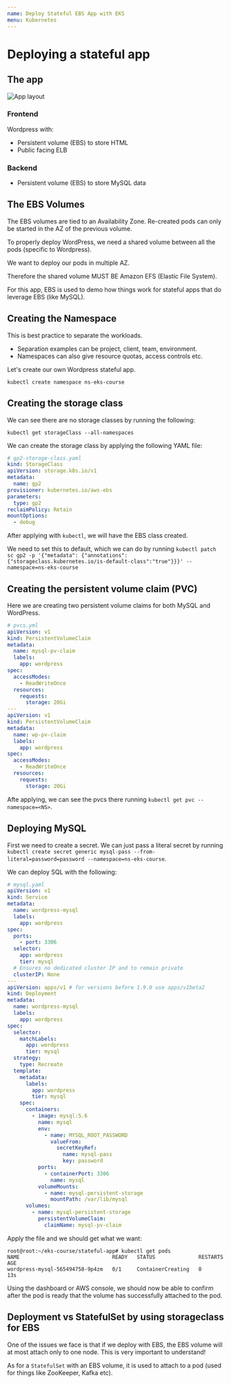 ```yaml
---
name: Deploy Stateful EBS App with EKS
menu: Kubernetes
---
```


# Deploying a stateful app

## The app

![App layout](https://res.cloudinary.com/gitgoodclub/image/upload/v1548289711/eks-course/Screen_Shot_2019-01-24_at_11.28.22_am.png)

### Frontend

Wordpress with:

- Persistent volume (EBS) to store HTML
- Public facing ELB

### Backend

- Persistent volume (EBS) to store MySQL data

## The EBS Volumes

The EBS volumes are tied to an Availability Zone. Re-created pods can only be started in the AZ of the previous volume.

To properly deploy WordPress, we need a shared volume between all the pods (specific to Wordpress).

We want to deploy our pods in multiple AZ.

Therefore the shared volume MUST BE Amazon EFS (Elastic File System).

For this app, EBS is used to demo how things work for stateful apps that do leverage EBS (like MySQL).

## Creating the Namespace

This is best practice to separate the workloads.

- Separation examples can be project, client, team, environment.
- Namespaces can also give resource quotas, access controls etc.

Let's create our own Wordpress stateful app.

```shell
kubectl create namespace ns-eks-course
```

## Creating the storage class

We can see there are no storage classes by running the following:

```shell
kubectl get storageClass --all-namespaces
```

We can create the storage class by applying the following YAML file:

```yml
# gp2-storage-class.yaml
kind: StorageClass
apiVersion: storage.k8s.io/v1
metadata:
  name: gp2
provisioner: kubernetes.io/aws-ebs
parameters:
  type: gp2
reclaimPolicy: Retain
mountOptions:
  - debug
```

After applying with `kubectl`, we will have the EBS class created.

We need to set this to default, which we can do by running `kubectl patch sc gp2 -p '{"metadata": {"annotations":{"storageclass.kubernetes.io/is-default-class":"true"}}}' --namespace=ns-eks-course`

## Creating the persistent volume claim (PVC)

Here we are creating two persistent volume claims for both MySQL and WordPress.

```yaml
# pvcs.yml
apiVersion: v1
kind: PersistentVolumeClaim
metadata:
  name: mysql-pv-claim
  labels:
    app: wordpress
spec:
  accessModes:
    - ReadWriteOnce
  resources:
    requests:
      storage: 20Gi
---
apiVersion: v1
kind: PersistentVolumeClaim
metadata:
  name: wp-pv-claim
  labels:
    app: wordpress
spec:
  accessModes:
    - ReadWriteOnce
  resources:
    requests:
      storage: 20Gi
```

Afte applying, we can see the pvcs there running `kubectl get pvc --namespace=<NS>`.

## Deploying MySQL

First we need to create a secret. We can just pass a literal secret by running `kubectl create secret generic mysql-pass --from-literal=password=password --namespace=ns-eks-course`.

We can deploy SQL with the following:

```yml
# mysql.yaml
apiVersion: v1
kind: Service
metadata:
  name: wordpress-mysql
  labels:
    app: wordpress
spec:
  ports:
    - port: 3306
  selector:
    app: wordpress
    tier: mysql
  # Ensures no dedicated cluster IP and to remain private
  clusterIP: None
---
apiVersion: apps/v1 # for versions before 1.9.0 use apps/v1beta2
kind: Deployment
metadata:
  name: wordpress-mysql
  labels:
    app: wordpress
spec:
  selector:
    matchLabels:
      app: wordpress
      tier: mysql
  strategy:
    type: Recreate
  template:
    metadata:
      labels:
        app: wordpress
        tier: mysql
    spec:
      containers:
        - image: mysql:5.6
          name: mysql
          env:
            - name: MYSQL_ROOT_PASSWORD
              valueFrom:
                secretKeyRef:
                  name: mysql-pass
                  key: password
          ports:
            - containerPort: 3306
              name: mysql
          volumeMounts:
            - name: mysql-persistent-storage
              mountPath: /var/lib/mysql
      volumes:
        - name: mysql-persistent-storage
          persistentVolumeClaim:
            claimName: mysql-pv-claim
```

Apply the file and we should get what we want:

```shell
root@root:~/eks-course/stateful-app# kubectl get pods
NAME                              READY   STATUS              RESTARTS   AGE
wordpress-mysql-565494758-9p4zm   0/1     ContainerCreating   0          13s
```

Using the dashboard or AWS console, we should now be able to confirm after the pod is ready that the volume has successfully attached to the pod.

## Deployment vs StatefulSet by using storageclass for EBS

One of the issues we face is that if we deploy with EBS, the EBS volume will at most attach only to one node. This is very important to understand!

As for a `StatefulSet` with an EBS volume, it is used to attach to a pod (used for things like ZooKeeper, Kafka etc).
